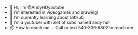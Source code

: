 - 👋 Hi, I’m @AndyHDyoutube
- 👀 I’m interested in videogames and drawing!
- 🌱 I’m currently learning about GitHub,
- 💞️ I’m a youtuber with alot of subs named andy hd! 
- 📫 How to reach me ...
Call or text 540-339-6802 to reach me
